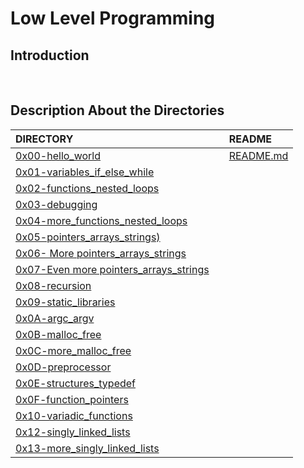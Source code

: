 # Low Level Programming

## Introduction

<br/>

## Description About the Directories

| DIRECTORY |          | README |
| :--- | :--- | :--- |
|  [0x00-hello_world](https://github.com/lulu994/alx-low_level_programming/tree/master/0x00-hello_world)||  [README.md](https://https://github.com/lulu994/alx-low_level_programming/blob/master/0x00-hello_world/README.md)
|  [0x01-variables_if_else_while](https://github.com/lulu994/alx-low_level_programming/tree/main/0x01-variables_if_else_while)|
|  [0x02-functions_nested_loops](https://github.com/lulu994/alx-low_level_programming/tree/main/0x02-functions_nested_loops)|
|  [0x03-debugging](https://github.com/lulu994/alx-low_level_programming/tree/main/0x03-debugging) |
|  [0x04-more_functions_nested_loops](https://github.com/lulu994/alx-low_level_programming/tree/main/0x04-more_functions_nested_loops)|
|  [0x05-pointers_arrays_strings)](https://github.com/lulu994/alx-low_level_programming/tree/main/0x05-pointers_arrays_strings)|
|  [0x06- More pointers_arrays_strings](https://github.com/lulu994/alx-low_level_programming/tree/main/0x06-pointers_arrays_strings)|
|  [0x07-Even more pointers_arrays_strings](https://github.com/lulu994/alx-low_level_programming/tree/main/0x07-pointers_arrays_strings)|
|  [0x08-recursion](https://github.com/lulu994/alx-low_level_programming/tree/main/0x08-recursion)|
|  [0x09-static_libraries](https://github.com/lulu994/alx-low_level_programming/tree/main/0x09-static_libraries)|
|  [0x0A-argc_argv](https://github.com/lulu994/alx-low_level_programming/tree/main/0x0A-argc_argv)|
|  [0x0B-malloc_free](https://github.com/lulu994/alx-low_level_programming/tree/main/0x0B-malloc_free)|
|  [0x0C-more_malloc_free](https://github.com/lulu994/alx-low_level_programming/tree/main/0x0C-more_malloc_free)|
|  [0x0D-preprocessor](https://github.com/lulu994/alx-low_level_programming/tree/main/0x0D-preprocessor)|
|  [0x0E-structures_typedef](https://github.com/lulu994/alx-low_level_programming/tree/main/0x0E-structures_typedef)|
|  [0x0F-function_pointers](https://github.com/lulu994/alx-low_level_programming/tree/main/0x0F-function_pointers)|
|  [0x10-variadic_functions](https://github.com/lulu994/alx-low_level_programming/tree/main/0x10-variadic_functions)|
|  [0x12-singly_linked_lists](https://github.com/lulu994/alx-low_level_programming/tree/main/0x12-singly_linked_lists)|
|  [0x13-more_singly_linked_lists](https://github.com/lulu994/alx-low_level_programming/tree/main/0x13-more_singly_linked_lists)|
